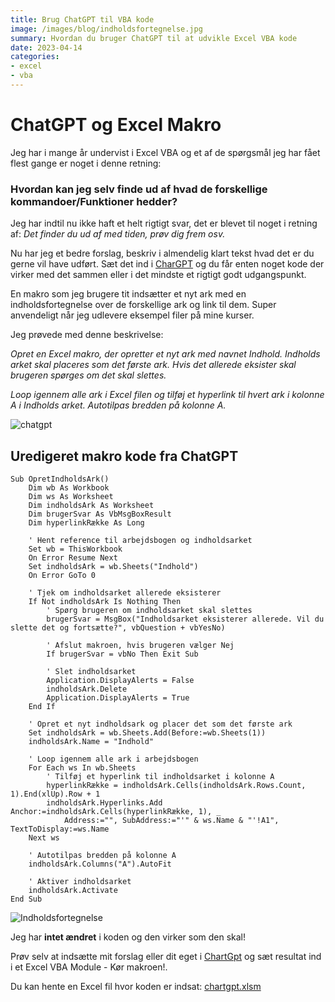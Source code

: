 ```yaml
---
title: Brug ChatGPT til VBA kode
image: /images/blog/indholdsfortegnelse.jpg
summary: Hvordan du bruger ChatGPT til at udvikle Excel VBA kode
date: 2023-04-14
categories:
- excel
- vba
---
```


# ChatGPT og Excel Makro
Jeg har i mange år undervist i Excel VBA og et af de spørgsmål jeg har fået flest gange er noget i denne retning:

### Hvordan kan jeg selv finde ud af hvad de forskellige kommandoer/Funktioner hedder?

Jeg har indtil nu ikke haft et helt rigtigt svar, det er blevet til noget i retning af: *Det finder du ud af med tiden, prøv dig frem osv.*

Nu har jeg et bedre forslag, beskriv i almendelig klart tekst hvad det er du gerne vil have udført. Sæt det ind i [CharGPT](https://chat.openai.com) og du får enten noget kode der virker med det sammen eller i det mindste et rigtigt godt udgangspunkt.

En makro som jeg brugere tit indsætter et nyt ark med en indholdsfortegnelse over de forskellige ark og link til dem. Super anvendeligt når jeg udlevere eksempel filer på mine kurser.

Jeg prøvede med denne beskrivelse:

*Opret en Excel makro, der opretter et nyt ark med navnet Indhold. Indholds arket skal placeres som det første ark. Hvis det allerede eksister skal brugeren spørges om det skal slettes.*

*Loop igennem alle ark i Excel filen og tilføj et hyperlink til hvert ark i kolonne A i Indholds arket. Autotilpas bredden på kolonne A.*

![chatgpt](/images/blog/excel-vba-chatgpt.jpg)

## Uredigeret makro kode fra ChatGPT
```vba
Sub OpretIndholdsArk()
    Dim wb As Workbook
    Dim ws As Worksheet
    Dim indholdsArk As Worksheet
    Dim brugerSvar As VbMsgBoxResult
    Dim hyperlinkRække As Long
    
    ' Hent reference til arbejdsbogen og indholdsarket
    Set wb = ThisWorkbook
    On Error Resume Next
    Set indholdsArk = wb.Sheets("Indhold")
    On Error GoTo 0
    
    ' Tjek om indholdsarket allerede eksisterer
    If Not indholdsArk Is Nothing Then
        ' Spørg brugeren om indholdsarket skal slettes
        brugerSvar = MsgBox("Indholdsarket eksisterer allerede. Vil du slette det og fortsætte?", vbQuestion + vbYesNo)
        
        ' Afslut makroen, hvis brugeren vælger Nej
        If brugerSvar = vbNo Then Exit Sub
        
        ' Slet indholdsarket
        Application.DisplayAlerts = False
        indholdsArk.Delete
        Application.DisplayAlerts = True
    End If
    
    ' Opret et nyt indholdsark og placer det som det første ark
    Set indholdsArk = wb.Sheets.Add(Before:=wb.Sheets(1))
    indholdsArk.Name = "Indhold"
    
    ' Loop igennem alle ark i arbejdsbogen
    For Each ws In wb.Sheets
        ' Tilføj et hyperlink til indholdsarket i kolonne A
        hyperlinkRække = indholdsArk.Cells(indholdsArk.Rows.Count, 1).End(xlUp).Row + 1
        indholdsArk.Hyperlinks.Add Anchor:=indholdsArk.Cells(hyperlinkRække, 1), _
            Address:="", SubAddress:="'" & ws.Name & "'!A1", TextToDisplay:=ws.Name
    Next ws
    
    ' Autotilpas bredden på kolonne A
    indholdsArk.Columns("A").AutoFit
    
    ' Aktiver indholdsarket
    indholdsArk.Activate
End Sub
```

![Indholdsfortegnelse](/images/blog/indholdsfortegnelse.jpg)

Jeg har **intet ændret** i koden og den virker som den skal!

Prøv selv at indsætte mit forslag eller dit eget i [ChartGpt](https://chat.openai.com) og sæt resultat ind i et Excel VBA Module - Kør makroen!.

Du kan hente en Excel fil hvor koden er indsat: [chartgpt.xlsm](/files/blog/chartgpt.xlsm)